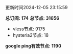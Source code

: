 更新时间2024-12-05 23:15:59

**总订阅: 174**
**总节点: 31656**
- vless节点: 9175
- hysteria2节点: 18

**google ping有效节点: 1190**
